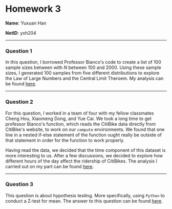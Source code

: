 # Homework 3

**Name**: Yuxuan Han

**NetID**: yxh204

---

### Question 1

In this question, I borrowed Professor Bianco's code to create a list of 100 sample sizes between with $N$ between 100 and 2000. Using these sample sizes, I generated 100 samples from five different distributions to explore the Law of Large Numbers and the Central Limit Theroem. My analysis can be found [here](https://github.com/kevinhan0/PUI2016_yxh204/blob/master/HW3_yxh204/HW3_1_yxh204.ipynb).

---

### Question 2

For this question, I worked in a team of four with my fellow classmates Cheng Hou, Xiaomeng Dong, and Yue Cai. We took a long time to get professor Bianco's function, which reads the CitiBike data directly from CitiBike's website, to work on our `compute` environments. We found that one line in a nested if-else statement of the function ought really be outside of that statement in order for the function to work properly.

Having read the data, we decided that the time component of this dataset is more interesting to us. After a few discussions, we decided to explore how different hours of the day affect the ridership of CitiBikes. The analysis I carried out on my part can be found [here](https://github.com/kevinhan0/PUI2016_yxh204/blob/master/HW3_yxh204/HW3_2_yxh204.ipynb).

---

### Question 3

This question is about hypothesis testing. More specifically, using `Python` to conduct a Z-test for mean. The answer to this question can be found [here](https://github.com/kevinhan0/PUI2016_yxh204/blob/master/HW3_yxh204/HW3_3_yxh204.ipynb).
